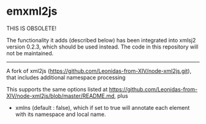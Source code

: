 emxml2js
========

THIS IS OBSOLETE!

The functionality it adds (described below) has been integrated into xmlsj2 
version 0.2.3, which should be used instead.  The code in this repository 
will not be maintained.

-------------------------------------------------------------
A fork of xml2js (https://github.com/Leonidas-from-XIV/node-xml2js.git), that includes additional namespace processing

This supports the same options listed at 
https://github.com/Leonidas-from-XIV/node-xml2js/blob/master/README.md, plus

* xmlns (default : false), which if set to true will annotate each
  element with its namespace and local name. 

